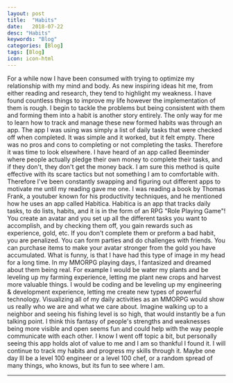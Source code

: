 ```yaml
---
layout: post
title:  "Habits"
date:   2018-07-22
desc: "Habits"
keywords: "Blog"
categories: [Blog]
tags: [Blog]
icon: icon-html
---
```



For a while now I have been consumed with trying to optimize my relationship with my mind and body.  As new inspiring ideas hit me, from either reading and research, they tend to highlight my weakness.  I have found countless things to improve my life however the implementation of them is rough.  I begin to tackle the problems but being consistent with them and forming them into a habit is another story entirely. The only way for me to learn how to track and manage these new formed habits was through an app.  The app I was using was simply a list of daily tasks that were checked off when completed.  It was simple and it worked, but it felt empty.  There was no pros and cons to completing or not completing the tasks.  Therefore it was time to look elsewhere.  I have heard of an app called Beeminder where people actually pledge their own money to complete their tasks, and if they don't, they don't get the money back.  I am sure this method is quite effective with its scare tactics but not something I am to comfortable with.  Therefore I've been constantly swapping and figuring out different apps to motivate me until my reading gave me one.  I was reading a book by Thomas Frank, a youtuber known for his productivity techniques, and he mentioned how he uses an app called Habitica.  Habitica is an app that tracks daily tasks, to do lists, habits, and it is in the form of an RPG "Role Playing Game"!  You create an avatar and you set up all the different tasks you want to accomplish, and by checking them off, you gain rewards such as experience, gold, etc.  If you don't complete them or preform a bad habit, you are penalized.  You can form parties and do challenges with friends.  You can purchase items to make your avatar stronger from the gold you have accumulated.  What is funny, is that I have had this type of image in my head for a long time.  In my MMORPG playing days, I fantasized and dreamed about them being real.  For example I would be water my plants and be leveling up my farming experience, letting me plant new crops and harvest more valuable things.  I would be coding and be leveling up my engineering & development experience, letting me create new types of powerful technology.  Visualizing all of my daily activities as an MMORPG would show us really who we are and what we care about.  Imagine walking up to a neighbor and seeing his fishing level is so high, that would instantly be a fun talking point.  I think this fantasy of people's strengths and weaknesses being more visible and open seems fun and could help with the way people communicate with each other.  I know I went off topic a bit, but personally seeing this app holds alot of value to me and I am so thankful I found it.  I will continue to track my habits and progress my skills through it.  Maybe one day Ill be a level 100 engineer or a level 100 chef, or a random spread of many things, who knows, but its fun to see where I am.

---
